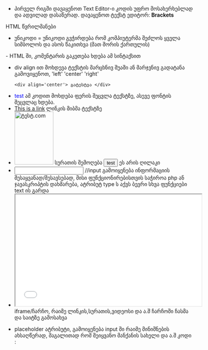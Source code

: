 
- პირველ რიგში დავაყენოთ Text Editor-ი კოდის უფრო მოსახერხებლად და ადვილად დასაწერად. დავაყენოთ ტექსტ ედიტორ: <b>Brackets</b>

HTML წვრილმანები

- უნიკოდი = უნიკოდი გვჭირდება რომ კომპიუტერმა შეძლოს ყველა სიმბოლოს და ასოს წაკითხვა (მათ შორის ქართულის)
<!--->
      <head>
      <meta charset="utf-8">
      </head>

- HTML ში, კომენტარის გაკეთება ხდება ამ სინტაქსით <!--- აქ იწერება რამე კომენტარი --->

- div align ით მოხდევა ტექსტის მარცხნივ შუაში ან მარჯვნივ გადატანა გამოვიყენოთ, 'left' 'center' 'right'  <!--->
      
      <div align='center'> გატესტვა </div>
      
- <!--->
      <font color='blue'> test </font>    
      ამ კოდით მოხდება ფერის შეცვლა ტექსტზე, ასევე ფონტის შეცვლაც ხდება.

- <!--->
      <a href="https://www.ტესტ.com">This is a link</a>
      ლინკის მიბმა ტექსტზე

- <!--->
      <img src="ტესტ.jpg" alt="ტესტ.com" width="104" height="142">
      სურათის შემოღება
      
      <button>test</button> ეს არის ღილაკი

- <!--->
      <input type='text'>
      //input გამოიყენება ინფორმაციის შესაყვანად/შესავსებად, მისი ფუნქციონირებისთვის საჭიროა php ან ჯავასკრიპტის დახმარება, ატრიბუტ type ს აქვს ბევრი სხვა ფუნქციები text ის გარდა

- <!--->
      <iframe src='pp.jpg' width="500" height="300"></iframe>
      iframe/ჩარჩო, რაიმე ლინკის,სურათის,ვიდეოსი და ა.შ ჩარჩოში ჩასმა და საიტზე გამოსახვა

- placeholder ატრიბუტი, გამოიყენება input ში რაიმე მინიშნების ახსაღწერად, მაგალითად რომ შეიყვანო მანქანის სახელი და ა.შ
კოდი : <!--- <input type="text"  name="car" placeholder='enter car mark:'><br> --->

